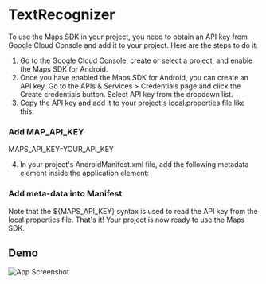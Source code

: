# TextRecognizer

To use the Maps SDK in your project, you need to obtain an API key from Google Cloud Console and add it to your project. Here are the steps to do it:
1. Go to the Google Cloud Console, create or select a project, and enable the Maps SDK for Android. 
2. Once you have enabled the Maps SDK for Android, you can create an API key. Go to the APIs & Services > Credentials page and click the Create credentials button. Select API key from the dropdown list. 
3. Copy the API key and add it to your project's local.properties file like this:


### Add MAP_API_KEY

MAPS_API_KEY=YOUR_API_KEY

4. In your project's AndroidManifest.xml file, add the following metadata element inside the application element:

### Add meta-data into Manifest

   <meta-data
   android:name="com.google.android.geo.API_KEY"
   android:value="${MAPS_API_KEY}" />

Note that the ${MAPS_API_KEY} syntax is used to read the API key from the local.properties file.
That's it! Your project is now ready to use the Maps SDK.


## Demo

![App Screenshot](https://im5.ezgif.com/tmp/ezgif-5-c65ac31ddc.gif)

